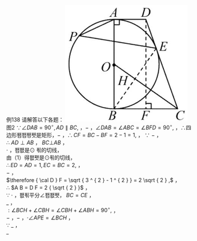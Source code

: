 例138 请解答以下各题：
![](<../../qs_image_DB/专题3-6__圆的综合（27类题型）（解析版）/4f9cdefba19c8f569ed73660ca04ff45e2b12163f96a3330b5fac9d2e8384af6.jpg>)  
图2
$\because \angle D A B = 9 0 ^ { \circ } , A D \parallel B C ,$ ，$-$ ，$\angle D A B = \angle A B C = \angle B F D = 9 0 ^ { \circ } ,$ ，∴四边形퐴퐵퐹퐷是矩形，$-$ ，$\therefore C F = B C - B F = 2 - 1 = 1 ,$ ，
∵ $-$ ，  
∴ $A D \perp A B$ ， $B C \bot A B$ ，  
$\cdot$ ，퐵퐶是⊙ 푂的切线，  
由（1）得퐶퐷是⊙푂的切线，  
$\therefore E D = A D = 1 , E C = B C = 2 ,$ ，  
$-$ ，  
$\therefore { \cal D } F = \sqrt { 3 ^ { 2 } - 1 ^ { 2 } } = 2 \sqrt { 2 } ,$ ，  
∴ $A B = D F = 2 { \sqrt { 2 } }$ ，  
∵ $\cdot$ ，퐶푂平分∠퐵퐶퐷， $B C = C E$ ，  
$\_$ ，  
$: \angle B C H + \angle C B H = \angle C B H + \angle A B H = 9 0 ^ { \circ } ,$ ，  
$-$ ，$-$ ，$\cdot \angle A P E = \angle B C H$ ，  
∵ $\_$ ，  
$\_$
